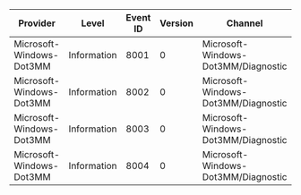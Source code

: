 Provider                  |  Level        |  Event ID  |  Version  |  Channel                              |  Task       |  Opcode  |  Keyword  |  Message
--------------------------|---------------|------------|-----------|---------------------------------------|-------------|----------|-----------|---------
Microsoft-Windows-Dot3MM  |  Information  |  8001      |  0        |  Microsoft-Windows-Dot3MM/Diagnostic  |  Init       |  Start   |           |
Microsoft-Windows-Dot3MM  |  Information  |  8002      |  0        |  Microsoft-Windows-Dot3MM/Diagnostic  |  Init       |  Stop    |           |
Microsoft-Windows-Dot3MM  |  Information  |  8003      |  0        |  Microsoft-Windows-Dot3MM/Diagnostic  |  Enumerate  |  Start   |           |
Microsoft-Windows-Dot3MM  |  Information  |  8004      |  0        |  Microsoft-Windows-Dot3MM/Diagnostic  |  Enumerate  |  Stop    |           |